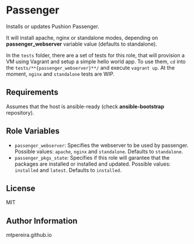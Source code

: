 Passenger
========

Installs or updates Pushion Passenger.

It will install apache, nginx or standalone modes, depending on **passenger_webserver** variable value (defaults to standalone).

In the `tests` folder, there are a set of tests for this role, that will provision a VM using Vagrant and setup a simple hello world app. To use them, `cd` into the `tests/**{passenger_webserver}**/` and execute `vagrant up`. At the moment, `nginx` and `standalone` tests are WIP.

Requirements
------------

Assumes that the host is ansible-ready (check **ansible-bootstrap** repository).

Role Variables
--------------

* `passenger_webserver`: Specifies the webserver to be used by passenger. Possible values: `apache`, `nginx` and `standalone`. Defaults to `standalone`.
* `passenger_pkgs_state`: Specifies if this role will garantee that the packages are installed or installed and updated. Possible values: `installed` and `latest`. Defaults to `installed`.

License
-------

MIT

Author Information
------------------

mtpereira.github.io
